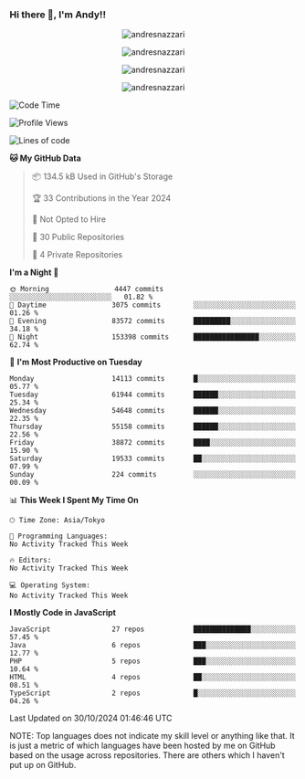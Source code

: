 ### Hi there 👋, I'm Andy!!

<p align="center" >
  <img src="https://github-profile-trophy.vercel.app/?username=AndresNazzari&theme=dracula&column=-1" alt="andresnazzari"/>
</p>

<p align="center">
  <img  src="https://github-readme-stats.vercel.app/api?username=AndresNazzari&count_private=true&show_icons=true&theme=dracula" alt="andresnazzari"/>
</p>
<p align="center">
  <img  src="https://github-readme-stats.vercel.app/api/top-langs/?username=AndresNazzari&layout=compact" alt="andresnazzari"/>
</p>
<p align="center" >
  <img src="https://github-readme-stats.vercel.app/api/wakatime?username=AndresNazzari" alt="andresnazzari"/>
</p>

<!--START_SECTION:waka-->
![Code Time](http://img.shields.io/badge/Code%20Time-966%20hrs%209%20mins-blue)

![Profile Views](http://img.shields.io/badge/Profile%20Views-0-blue)

![Lines of code](https://img.shields.io/badge/From%20Hello%20World%20I%27ve%20Written-46.9%20million%20lines%20of%20code-blue)

**🐱 My GitHub Data** 

> 📦 134.5 kB Used in GitHub's Storage 
 > 
> 🏆 33 Contributions in the Year 2024
 > 
> 🚫 Not Opted to Hire
 > 
> 📜 30 Public Repositories 
 > 
> 🔑 4 Private Repositories 
 > 
**I'm a Night 🦉** 

```text
🌞 Morning                4447 commits        ░░░░░░░░░░░░░░░░░░░░░░░░░   01.82 % 
🌆 Daytime                3075 commits        ░░░░░░░░░░░░░░░░░░░░░░░░░   01.26 % 
🌃 Evening                83572 commits       █████████░░░░░░░░░░░░░░░░   34.18 % 
🌙 Night                  153398 commits      ████████████████░░░░░░░░░   62.74 % 
```
📅 **I'm Most Productive on Tuesday** 

```text
Monday                   14113 commits       █░░░░░░░░░░░░░░░░░░░░░░░░   05.77 % 
Tuesday                  61944 commits       ██████░░░░░░░░░░░░░░░░░░░   25.34 % 
Wednesday                54648 commits       ██████░░░░░░░░░░░░░░░░░░░   22.35 % 
Thursday                 55158 commits       ██████░░░░░░░░░░░░░░░░░░░   22.56 % 
Friday                   38872 commits       ████░░░░░░░░░░░░░░░░░░░░░   15.90 % 
Saturday                 19533 commits       ██░░░░░░░░░░░░░░░░░░░░░░░   07.99 % 
Sunday                   224 commits         ░░░░░░░░░░░░░░░░░░░░░░░░░   00.09 % 
```


📊 **This Week I Spent My Time On** 

```text
🕑︎ Time Zone: Asia/Tokyo

💬 Programming Languages: 
No Activity Tracked This Week

🔥 Editors: 
No Activity Tracked This Week

💻 Operating System: 
No Activity Tracked This Week
```

**I Mostly Code in JavaScript** 

```text
JavaScript               27 repos            ██████████████░░░░░░░░░░░   57.45 % 
Java                     6 repos             ███░░░░░░░░░░░░░░░░░░░░░░   12.77 % 
PHP                      5 repos             ███░░░░░░░░░░░░░░░░░░░░░░   10.64 % 
HTML                     4 repos             ██░░░░░░░░░░░░░░░░░░░░░░░   08.51 % 
TypeScript               2 repos             █░░░░░░░░░░░░░░░░░░░░░░░░   04.26 % 
```




 Last Updated on 30/10/2024 01:46:46 UTC
<!--END_SECTION:waka-->

NOTE: Top languages does not indicate my skill level or anything like that. It is just a metric of which languages have been hosted by me on GitHub based on the usage across repositories. There are others which I haven't put up on GitHub.

<!-- Here are some ideas to get you started:

-   🔭 I’m currently working on ...
-   🌱 I’m currently learning ...
-   👯 I’m looking to collaborate on ...
-   🤔 I’m looking for help with ...
-   💬 Ask me about ...
-   📫 How to reach me: ...
-   😄 Pronouns: ...
-   ⚡ Fun fact: ... -->
